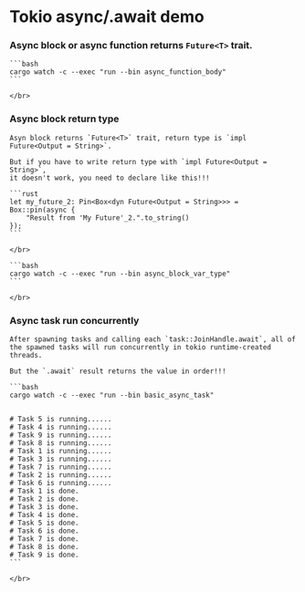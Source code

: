 # Tokio async/.await demo


### Async block or async function returns `Future<T>` trait.

    ```bash
    cargo watch -c --exec "run --bin async_function_body"
    ```

    </br>


### Async block return type

    Asyn block returns `Future<T>` trait, return type is `impl Future<Output = String>`.

    But if you have to write return type with `impl Future<Output = String>`,
    it doesn't work, you need to declare like this!!!

    ```rust
    let my_future_2: Pin<Box<dyn Future<Output = String>>> = Box::pin(async {
        "Result from 'My Future'_2.".to_string()
    });
    ```

    </br>

    ```bash
    cargo watch -c --exec "run --bin async_block_var_type"
    ```

    </br>

### Async task run concurrently

    After spawning tasks and calling each `task::JoinHandle.await`, all of
    the spawned tasks will run concurrently in tokio runtime-created threads.

    But the `.await` result returns the value in order!!!

    ```bash
    cargo watch -c --exec "run --bin basic_async_task"


    # Task 5 is running......
    # Task 4 is running......
    # Task 9 is running......
    # Task 8 is running......
    # Task 1 is running......
    # Task 3 is running......
    # Task 7 is running......
    # Task 2 is running......
    # Task 6 is running......
    # Task 1 is done.
    # Task 2 is done.
    # Task 3 is done.
    # Task 4 is done.
    # Task 5 is done.
    # Task 6 is done.
    # Task 7 is done.
    # Task 8 is done.
    # Task 9 is done.
    ```

    </br>


